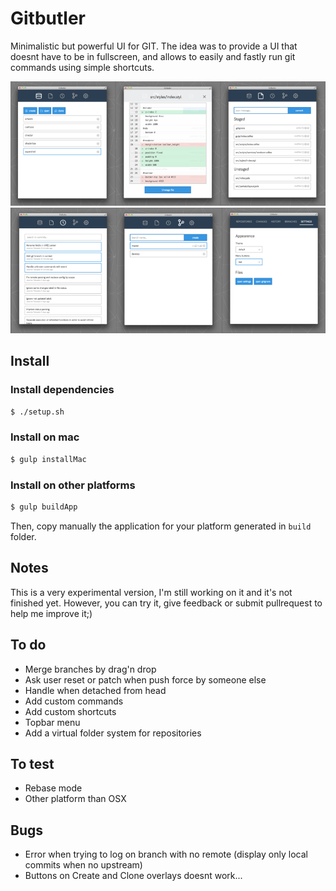 Gitbutler
=========

Minimalistic but powerful UI for GIT. The idea was to provide a UI that doesnt have to be in fullscreen, and allows to easily and fastly run git commands using simple shortcuts.

![123](screenshots/123.png)
![456](screenshots/456.png)

Install
-------

### Install dependencies

```sh
$ ./setup.sh
```

### Install on mac

```sh
$ gulp installMac
```

### Install on other platforms

```sh
$ gulp buildApp
```

Then, copy manually the application for your platform generated in `build` folder.

Notes
-----

This is a very experimental version, I'm still working on it and it's not finished yet. However, you can try it, give feedback or submit pullrequest to help me improve it;)

To do
-----

- Merge branches by drag'n drop
- Ask user reset or patch when push force by someone else
- Handle when detached from head
- Add custom commands
- Add custom shortcuts
- Topbar menu
- Add a virtual folder system for repositories

To test
-------

- Rebase mode
- Other platform than OSX

Bugs
----

- Error when trying to log on branch with no remote (display only local commits when no upstream)
- Buttons on Create and Clone overlays doesnt work...
